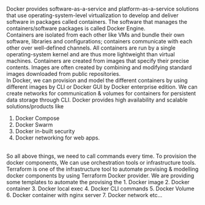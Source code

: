 Docker provides software-as-a-service and platform-as-a-service solutions that use operating-system-level virtualization to develop and deliver software in packages called containers. The software that manages the containers/software packages is called Docker Engine.
<br/>
Containers are isolated from each other like VMs and bundle their own software, libraries and configurations; containers communicate with each other over well-defined channels. All containers are run by a single operating-system kernel and are thus more lightweight than virtual machines. Containers are created from images that specify their precise contents. Images are often created by combining and modifying standard images downloaded from public repositories.
<br>
In Docker, we can provision and model the different containers by using different images by CLI or Docker GUI by Docker enterprise edition. We can create networks for communication & volumes for containers for persistent data storage through CLI. Docker provides high availability and scalable solutions/products like 
1. Docker Compose
2. Docker Swarm
3. Docker in-built security
4. Docker networking
for web apps.   
<br>
So all above things, we need to call commands every time. To provision the docker components, We can use orchestration tools or infrastructure tools. Terraform is one of the infrastructure tool to automate provising & modelling docker components by using Terraform Docker provider. We are providing some templates to automate the provising the 
1. Docker image
2. Docker container
3. Docker local exec
4. Docker CLI commands
5. Docker Volume
6. Docker container with nginx server
7. Docker network etc...  
